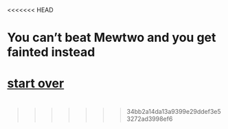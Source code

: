 <<<<<<< HEAD
# You can’t beat Mewtwo and you get fainted instead

[start over](start.md)
=======
# 
>>>>>>> 34bb2a14da13a9399e29ddef3e53272ad3998ef6
